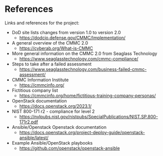 # References
Links and references for the project:
- DoD site lists changes from version 1.0 to version 2.0
  - https://dodcio.defense.gov/CMMC/Implementation/
- A general overview of the CMMC 2.0
  - https://cyberab.org/What-is-CMMC
- More general information on the CMMC 2.0 from Seaglass Technology
  - https://www.seaglasstechnology.com/cmmc-compliance/
- Steps to take after a failed assessment
  - https://www.seaglasstechnology.com/business-failed-cmmc-assessment/
- CMMC Information Institute  
  - https://cmmcinfo.org/
- Fictitious company list
  - https://cmmcinfo.org/home/fictitious-training-company-personas/
- OpenStack documentation
  - https://docs.openstack.org/2023.1/
- NIST 800-171 r2 - compliance for level 2
  - https://nvlpubs.nist.gov/nistpubs/SpecialPublications/NIST.SP.800-171r2.pdf
- Ansible/Openstack Openstack documentation
  - https://docs.openstack.org/project-deploy-guide/openstack-ansible/latest/
- Example Ansible/OpenStack playbooks
  - https://github.com/openstack/openstack-ansible
